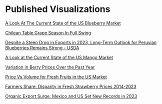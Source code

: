 # Published Visualizations


[A Look At The Current State of the US Blueberry Market](https://stories.agronometrics.com/agronometrics-shorts-a-look-at-the-current-state-of-the-us-blueberry-market/)

[Chilean Table Grape Season In Full Swing](https://stories.agronometrics.com/agronometrics-in-charts-chilean-table-grape-season-in-full-swing/)

[Despite a Steep Drop in Exports in 2023, Long-Term Outlook for Peruvian Blueberries Remains Strong - USDA
](https://stories.agronometrics.com/agronometrics-shorts-despite-a-steep-drop-in-exports-in-2023-long-term-outlook-for-peruvian-blueberries-remains-strong-usda/)

[A Look at the Current State of the US Mango Market ](https://stories.agronometrics.com/agronometrics-in-charts-a-look-at-the-current-state-of-the-us-mango-market/)

[Variation in Berry Prices Over the Past Year ](https://www.linkedin.com/company/3811788/admin/page-posts/published/)

[Price Vs Volume for Fresh Fruits in the US Market ](https://www.linkedin.com/company/3811788/admin/page-posts/published/)

[Farmers Share: Disparity in Fresh Strawberry Prices 2014-2023 ](https://stories.agronometrics.com/agronometrics-shorts-farmers-share-disparity-in-fresh-strawberry-prices-2014-2023/)

[Organic Export Surge: Mexico and US Set New Records in 2023 ](https://stories.agronometrics.com/agronometrics-shorts-organic-export-surge-mexico-and-u-s-set-new-records-in-2023/)
